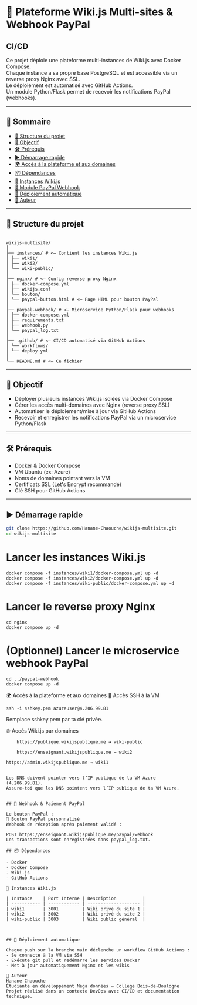 # 🚀 Plateforme Wiki.js Multi-sites & Webhook PayPal

## CI/CD

Ce projet déploie une plateforme multi-instances de Wiki.js avec Docker Compose.  
Chaque instance a sa propre base PostgreSQL et est accessible via un reverse proxy Nginx avec SSL.  
Le déploiement est automatisé avec GitHub Actions.  
Un module Python/Flask permet de recevoir les notifications PayPal (webhooks).

---

## 📑 Sommaire

- [📁 Structure du projet](#structure-du-projet)
- [🚀 Objectif](#objectif)
- [🛠️ Prérequis](#prérequis)
- [▶️ Démarrage rapide](#démarrage-rapide)
- [🌍 Accès à la plateforme et aux domaines](#accès-à-la-plateforme-et-aux-domaines)
- [📦 Dépendances](#dépendances)
- [📘 Instances Wiki.js](#instances-wikijs)
- [💸 Module PayPal Webhook](#module-paypal-webhook)
- [🤖 Déploiement automatique](#déploiement-automatique)
- [👤 Auteur](#auteur)

---

## 📁 Structure du projet
```

wikijs-multisite/
│
├── instances/ # <– Contient les instances Wiki.js
│ ├── wiki1/
│ ├── wiki2/
│ └── wiki-public/
│
├── nginx/ # <– Config reverse proxy Nginx
│ ├── docker-compose.yml
│ ├── wikijs.conf
│ └── bouton/
│ └── paypal-button.html # <– Page HTML pour bouton PayPal
│
├── paypal-webhook/ # <– Microservice Python/Flask pour webhooks
│ ├── docker-compose.yml
│ ├── requirements.txt
│ ├── webhook.py
│ └── paypal_log.txt
│
├── .github/ # <– CI/CD automatisé via GitHub Actions
│ └── workflows/
│ └── deploy.yml
│
└── README.md # <– Ce fichier
```

---

## 🚀 Objectif

- Déployer plusieurs instances Wiki.js isolées via Docker Compose
- Gérer les accès multi-domaines avec Nginx (reverse proxy SSL)
- Automatiser le déploiement/mise à jour via GitHub Actions
- Recevoir et enregistrer les notifications PayPal via un microservice Python/Flask

---

## 🛠️ Prérequis

- Docker & Docker Compose  
- VM Ubuntu (ex: Azure)  
- Noms de domaines pointant vers la VM  
- Certificats SSL (Let's Encrypt recommandé)  
- Clé SSH pour GitHub Actions  

---

## ▶️ Démarrage rapide

```bash
git clone https://github.com/Hanane-Chaouche/wikijs-multisite.git
cd wikijs-multisite
````

# Lancer les instances Wiki.js
```
docker compose -f instances/wiki1/docker-compose.yml up -d
docker compose -f instances/wiki2/docker-compose.yml up -d
docker compose -f instances/wiki-public/docker-compose.yml up -d
```

# Lancer le reverse proxy Nginx
```
cd nginx
docker compose up -d
```

# (Optionnel) Lancer le microservice webhook PayPal
```
cd ../paypal-webhook
docker compose up -d
```

🌍 Accès à la plateforme et aux domaines
🔑 Accès SSH à la VM

```
ssh -i sshkey.pem azureuser@4.206.99.81
```

Remplace sshkey.pem par ta clé privée.

🌐 Accès Wiki.js par domaines
```
    https://publique.wikijspublique.me → wiki-public
```
````
    https://enseignant.wikijspublique.me → wiki2
````
    https://admin.wikijspublique.me → wiki1
````

Les DNS doivent pointer vers l’IP publique de la VM Azure (4.206.99.81).
Assure-toi que les DNS pointent vers l’IP publique de ta VM Azure.


## 💸 Webhook & Paiement PayPal

Le bouton PayPal :
🔗 Bouton PayPal personnalisé
Webhook de réception après paiement validé :

POST https://enseignant.wikijspublique.me/paypal/webhook
Les transactions sont enregistrées dans paypal_log.txt.

## 📦 Dépendances

- Docker
- Docker Compose
- Wiki.js
- GitHub Actions

📘 Instances Wiki.js

| Instance    | Port Interne | Description          |
| ----------- | ------------ | -------------------- |
| wiki1       | 3001         | Wiki privé du site 1 |
| wiki2       | 3002         | Wiki privé du site 2 |
| wiki-public | 3003         | Wiki public général  |



## 🤖 Déploiement automatique

Chaque push sur la branche main déclenche un workflow GitHub Actions :
- Se connecte à la VM via SSH
- Exécute git pull et redémarre les services Docker
- Met à jour automatiquement Nginx et les wikis

👤 Auteur
Hanane Chaouche
Étudiante en développement Mega données – Collège Bois-de-Boulogne
Projet réalisé dans un contexte DevOps avec CI/CD et documentation technique.
